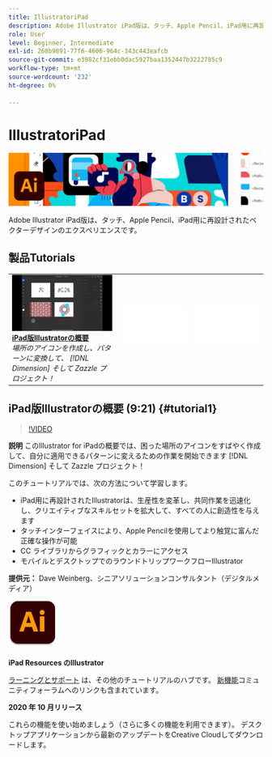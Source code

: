 ```yaml
---
title: IllustratoriPad
description: Adobe Illustrator iPad版は、タッチ、Apple Pencil、iPad用に再設計されたベクターデザインのエクスペリエンスです
role: User
level: Beginner, Intermediate
exl-id: 268b9891-77f6-4606-964c-343c443eafcb
source-git-commit: e3982cf31ebb0dac5927baa1352447b3222785c9
workflow-type: tm+mt
source-wordcount: '232'
ht-degree: 0%

---
```


# IllustratoriPad

![チュートリアルヒーロー画像](../assets/AIoniPad.jpg)

Adobe Illustrator iPad版は、タッチ、Apple Pencil、iPad用に再設計されたベクターデザインのエクスペリエンスです。

## 製品Tutorials

<table style="table-layout:fixed">
<tr>
 <td>
   <a href="illustratoripad.md#tutorial1">
      <img alt="iPad版Illustratorの概要" src="../assets/illustrator-iPad_repeat_weinberg_thumbnail.jpg" />
   </a>
    <div>
   <a href="illustratoripad.md#tutorial1"><strong>iPad版Illustratorの概要</strong></a>
    </div>
    <em>場所のアイコンを作成し、パターンに変換して、 [!DNL Dimension] そして Zazzle プロジェクト！</em>
    <br>
  </td>
  <td>
    <img alt="スペーサー" src="../assets/Whitespacer.png" />
    <div>
    <br>
  </td>
  <td>
    <img alt="スペーサー" src="../assets/Whitespacer.png" />
    <div>
    <br>
  </td>
</tr>
</table>

## iPad版Illustratorの概要 (9:21) {#tutorial1}

>[!VIDEO](https://video.tv.adobe.com/v/326823?hidetitle=true)

**説明**
このIllustrator for iPadの概要では、困った場所のアイコンをすばやく作成して、自分に適用できるパターンに変えるための作業を開始できます [!DNL Dimension] そして Zazzle プロジェクト！

このチュートリアルでは、次の方法について学習します。
* iPad用に再設計されたIllustratorは、生産性を変革し、共同作業を迅速化し、クリエイティブなスキルセットを拡大して、すべての人に創造性を与えます
* タッチインターフェイスにより、Apple Pencilを使用してより触覚に富んだ正確な操作が可能
* CC ライブラリからグラフィックとカラーにアクセス
* モバイルとデスクトップでのラウンドトリップワークフローIllustrator

**提供元：**
Dave Weinberg、シニアソリューションコンサルタント（デジタルメディア）

![Illustrator on iPadロゴ](../assets/ai_appicon_96.png)

**iPad Resources のIllustrator**

[ラーニングとサポート](https://helpx.adobe.com/support/illustrator.html) は、その他のチュートリアルのハブです。 [新機能](https://helpx.adobe.com/illustrator/using/whats-new/mobile-2021.html)コミュニティフォーラムへのリンクも含まれています。

**2020 年 10 月リリース**

これらの機能を使い始めましょう（さらに多くの機能を利用できます）。 デスクトップアプリケーションから最新のアップデートをCreative Cloudしてダウンロードします。
